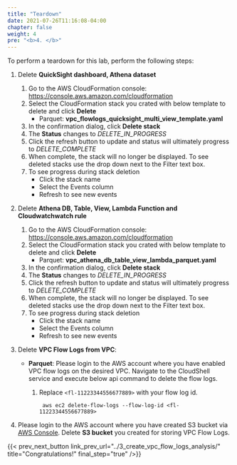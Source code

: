 ```yaml
---
title: "Teardown"
date: 2021-07-26T11:16:08-04:00
chapter: false
weight: 4
pre: "<b>4. </b>"
---
```



To perform a teardown for this lab, perform the following steps:


1. Delete **QuickSight dashboard, Athena dataset**
    1. Go to the AWS CloudFormation console: <https://console.aws.amazon.com/cloudformation>
    2. Select the CloudFormation stack you crated with below template to delete and click **Delete**
        - Parquet: **vpc_flowlogs_quicksight_multi_view_template.yaml**
    3. In the confirmation dialog, click **Delete stack**
    4. The **Status** changes to _DELETE_IN_PROGRESS_
    5. Click the refresh button to update and status will ultimately progress to _DELETE_COMPLETE_
    6. When complete, the stack will no longer be displayed. To see deleted stacks use the drop down next to the Filter text box.
    6. To see progress during stack deletion
        * Click the stack name
        * Select the Events column
        * Refresh to see new events

2. Delete **Athena DB, Table, View, Lambda Function and Cloudwatchwatch rule**
    1. Go to the AWS CloudFormation console: <https://console.aws.amazon.com/cloudformation>
    2. Select the CloudFormation stack you crated with below template to delete and click **Delete**
        - Parquet: **vpc_athena_db_table_view_lambda_parquet.yaml**
    3. In the confirmation dialog, click **Delete stack**
    4. The **Status** changes to _DELETE_IN_PROGRESS_
    5. Click the refresh button to update and status will ultimately progress to _DELETE_COMPLETE_
    6. When complete, the stack will no longer be displayed. To see deleted stacks use the drop down next to the Filter text box.
    6. To see progress during stack deletion
        * Click the stack name
        * Select the Events column
        * Refresh to see new events

4. Delete **VPC Flow Logs from VPC**:

    - **Parquet**: Please login to the AWS account where you have enabled VPC flow logs on the desired VPC. Navigate to the CloudShell service and execute below api command to delete the flow logs.
        1. Replace `<fl-11223344556677889>` with your flow log id.

                aws ec2 delete-flow-logs --flow-log-id <fl-11223344556677889>

5. Please login to the AWS account where you have created S3 bucket via [AWS Console](https://s3.console.aws.amazon.com/s3/home). Delete **S3 bucket** you created for storing VPC Flow Logs.
		

{{< prev_next_button link_prev_url="../3_create_vpc_flow_logs_analysis/" title="Congratulations!" final_step="true" />}}


